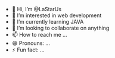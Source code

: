 - 👋 Hi, I’m @LaStarUs
- 👀 I’m interested in web development 
- 🌱 I’m currently learning JAVA
- 💞️ I’m looking to collaborate on anything 
- 📫 How to reach me ...
- 😄 Pronouns: ...
- ⚡ Fun fact: ...

<!---
LaStarUs/LaStarUs is a ✨ special ✨ repository because its `README.md` (this file) appears on your GitHub profile.
You can click the Preview link to take a look at your changes.
--->
